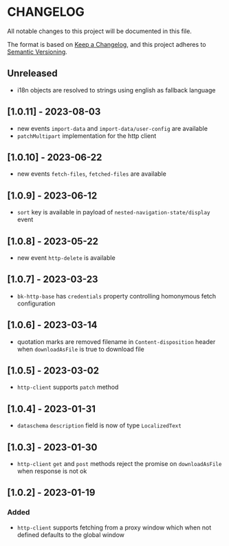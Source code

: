 # CHANGELOG

All notable changes to this project will be documented in this file.

The format is based on [Keep a Changelog](https://keepachangelog.com/en/1.0.0/),
and this project adheres to [Semantic Versioning](https://semver.org/spec/v2.0.0.html).
## Unreleased

- i18n objects are resolved to strings using english as fallback language

## [1.0.11] - 2023-08-03

- new events `import-data` and `import-data/user-config` are available
- `patchMultipart` implementation for the http client

## [1.0.10] - 2023-06-22

- new events `fetch-files`, `fetched-files` are available

## [1.0.9] - 2023-06-12

- `sort` key is available in payload of `nested-navigation-state/display` event

## [1.0.8] - 2023-05-22

- new event `http-delete` is available

## [1.0.7] - 2023-03-23

- `bk-http-base` has `credentials` property controlling homonymous fetch configuration

## [1.0.6] - 2023-03-14

- quotation marks are removed filename in `Content-disposition` header when `downloadAsFile` is true to download file

## [1.0.5] - 2023-03-02

- `http-client` supports `patch` method

## [1.0.4] - 2023-01-31

- `dataschema` `description` field is now of type `LocalizedText`
## [1.0.3] - 2023-01-30

- `http-client` `get` and `post` methods reject the promise on `downloadAsFile` when response is not ok

## [1.0.2] - 2023-01-19

### Added

- `http-client` supports fetching from a proxy window which when not defined defaults to the global window
